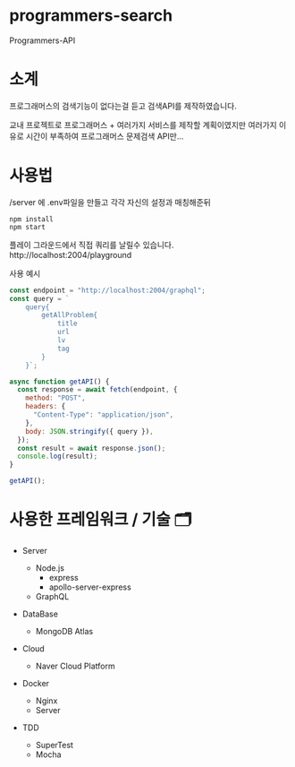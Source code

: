# programmers-search

Programmers-API

# 소계

프로그래머스의 검색기능이 없다는걸 듣고 검색API를 제작하였습니다. 

교내 프로젝트로 프로그래머스 + 여러가지 서비스를 제작할 계획이였지만 여러가지 이유로 시간이 부족하여 프로그래머스 문제검색 API만...

# 사용법

/server 에 .env파일을 만들고 각각 자신의 설정과 매칭해준뒤

```cli
npm install
npm start
```

플레이 그라운드에서 직접 쿼리를 날릴수 있습니다. http://localhost:2004/playground

사용 예시

```js
const endpoint = "http://localhost:2004/graphql";
const query = `
    query{
        getAllProblem{
            title
            url
            lv
            tag
        }
    }`;

async function getAPI() {
  const response = await fetch(endpoint, {
    method: "POST",
    headers: {
      "Content-Type": "application/json",
    },
    body: JSON.stringify({ query }),
  });
  const result = await response.json();
  console.log(result);
}

getAPI();
```

# 사용한 프레임워크 / 기술 🗂

- Server

  - Node.js
    - express
    - apollo-server-express
  - GraphQL

- DataBase

  - MongoDB Atlas

- Cloud

  - Naver Cloud Platform

- Docker

  - Nginx
  - Server

- TDD
  - SuperTest
  - Mocha
